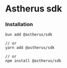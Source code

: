# Astherus sdk

### Installation

```shell
bun add @astherus/sdk

// or
yarn add @astherus/sdk

// or
npm install @astherus/sdk
```
